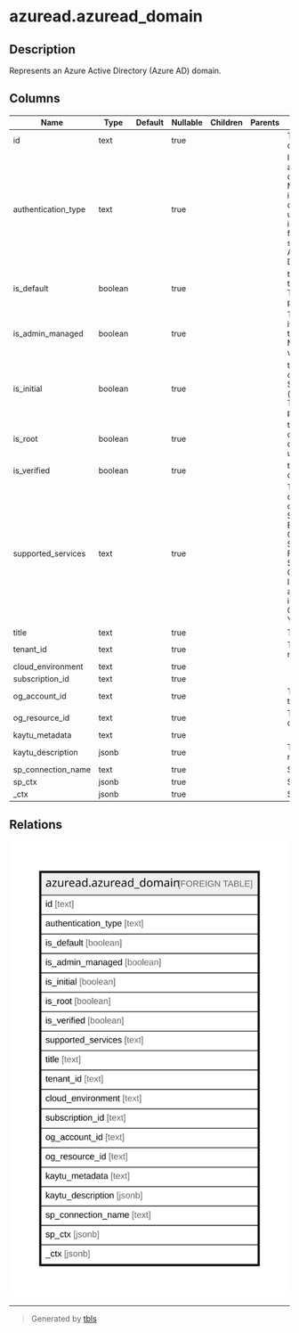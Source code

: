 # azuread.azuread_domain

## Description

Represents an Azure Active Directory (Azure AD) domain.

## Columns

| Name | Type | Default | Nullable | Children | Parents | Comment |
| ---- | ---- | ------- | -------- | -------- | ------- | ------- |
| id | text |  | true |  |  | The fully qualified name of the domain. |
| authentication_type | text |  | true |  |  | Indicates the configured authentication type for the domain. The value is either Managed or Federated. Managed indicates a cloud managed domain where Azure AD performs user authentication. Federated indicates authentication is federated with an identity provider such as the tenant's on-premises Active Directory via Active Directory Federation Services. |
| is_default | boolean |  | true |  |  | true if this is the default domain that is used for user creation. There is only one default domain per company. |
| is_admin_managed | boolean |  | true |  |  | The value of the property is false if the DNS record management of the domain has been delegated to Microsoft 365. Otherwise, the value is true. |
| is_initial | boolean |  | true |  |  | true if this is the initial domain created by Microsoft Online Services (companyname.onmicrosoft.com). There is only one initial domain per company. |
| is_root | boolean |  | true |  |  | true if the domain is a verified root domain. Otherwise, false if the domain is a subdomain or unverified. |
| is_verified | boolean |  | true |  |  | true if the domain has completed domain ownership verification. |
| supported_services | text |  | true |  |  | The capabilities assigned to the domain. Can include 0, 1 or more of following values: Email, Sharepoint, EmailInternalRelayOnly, OfficeCommunicationsOnline, SharePointDefaultDomain, FullRedelegation, SharePointPublic, OrgIdAuthentication, Yammer, Intune. The values which you can add/remove using Graph API include: Email, OfficeCommunicationsOnline, Yammer. |
| title | text |  | true |  |  | Title of the resource. |
| tenant_id | text |  | true |  |  | The Azure Tenant ID where the resource is located. |
| cloud_environment | text |  | true |  |  |  |
| subscription_id | text |  | true |  |  |  |
| og_account_id | text |  | true |  |  | The Platform Account ID in which the resource is located. |
| og_resource_id | text |  | true |  |  | The unique ID of the resource in opengovernance. |
| kaytu_metadata | text |  | true |  |  |  |
| kaytu_description | jsonb |  | true |  |  | The full model description of the resource |
| sp_connection_name | text |  | true |  |  | Steampipe connection name. |
| sp_ctx | jsonb |  | true |  |  | Steampipe context in JSON form. |
| _ctx | jsonb |  | true |  |  | Steampipe context in JSON form. |

## Relations

![er](azuread.azuread_domain.svg)

---

> Generated by [tbls](https://github.com/k1LoW/tbls)

